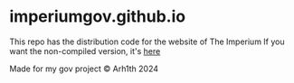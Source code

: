 # imperiumgov.github.io
This repo has the distribution code for the website of The Imperium
If you want the non-compiled version, it's [here](https://github.com/arh1th/the-imperium)

Made for my gov project
© Arh1th 2024
